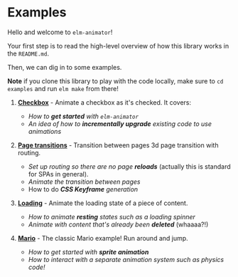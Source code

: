 # Examples

Hello and welcome to `elm-animator`!

Your first step is to read the high-level overview of how this library works in the `README.md`.

Then, we can dig in to some examples.


**Note** if you clone this library to play with the code locally, make sure to `cd examples` and run `elm make` from there!

1. [**Checkbox**](https://github.com/mdgriffith/elm-animator/blob/master/examples/Checkbox.elm) - Animate a checkbox as it's checked.  It covers:
     - *How to **get started** with `elm-animator`*
     - *An idea of how to **incrementally upgrade** existing code to use animations*

2. [**Page transitions**](https://github.com/mdgriffith/elm-animator/blob/master/examples/Pages.elm) - Transition between pages 3d page transition with routing.
     - *Set up routing so there are no page **reloads*** (actually this is standard for SPAs in general).
     - *Animate the transition between pages*
     - How to do _**CSS Keyframe** generation_
  
3. [**Loading**](https://github.com/mdgriffith/elm-animator/blob/master/examples/Loading.elm) - Animate the loading state of a piece of content.
     - *How to animate **resting** states such as a loading spinner*
     - _Animate with content that's already been **deleted**_ (whaaaa?!)

4. [**Mario**](https://github.com/mdgriffith/elm-animator/blob/master/examples/Mario.elm) - The classic Mario example!  Run around and jump.
     - *How to get started with **sprite animation***
     - *How to interact with a separate animation system such as physics code!*

